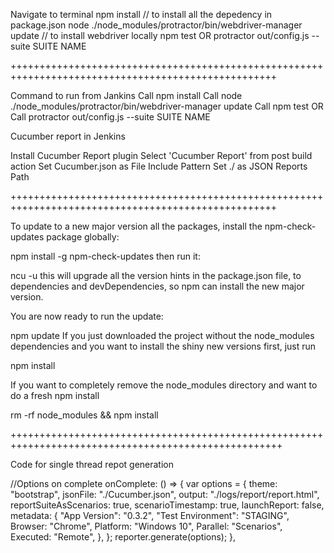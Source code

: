 Navigate to terminal
npm install // to install all the depedency in package.json
node ./node_modules/protractor/bin/webdriver-manager update // to install webdriver locally
npm test
OR
protractor out/config.js --suite SUITE NAME

++++++++++++++++++++++++++++++++++++++++++++++++++++++++++++++++++++++++++++++++++++++++++++++++++++

Command to run from Jankins
Call npm install
Call node ./node_modules/protractor/bin/webdriver-manager update
Call npm test
OR
Call protractor out/config.js --suite SUITE NAME

Cucumber report in Jenkins

Install Cucumber Report plugin
Select 'Cucumber Report' from post build action
Set Cucumber.json as File Include Pattern
Set ./ as JSON Reports Path

++++++++++++++++++++++++++++++++++++++++++++++++++++++++++++++++++++++++++++++++++++++++++++++++++++

To update to a new major version all the packages, install the npm-check-updates package globally:

npm install -g npm-check-updates
then run it:

ncu -u
this will upgrade all the version hints in the package.json file, to dependencies and devDependencies, so npm can install the new major version.

You are now ready to run the update:

npm update
If you just downloaded the project without the node_modules dependencies and you want to install the shiny new versions first, just run

npm install

If you want to completely remove the node_modules directory and want to do a fresh npm install

rm -rf node_modules && npm install

+++++++++++++++++++++++++++++++++++++++++++++++++++++++++++++++++++++++++++++++++++++++++++++++++++++

Code for single thread repot generation

//Options on complete
onComplete: () => {
var options = {
theme: "bootstrap",
jsonFile: "./Cucumber.json",
output: "./logs/report/report.html",
reportSuiteAsScenarios: true,
scenarioTimestamp: true,
launchReport: false,
metadata: {
"App Version": "0.3.2",
"Test Environment": "STAGING",
Browser: "Chrome",
Platform: "Windows 10",
Parallel: "Scenarios",
Executed: "Remote",
},
};
reporter.generate(options);
},
